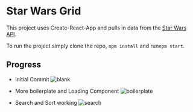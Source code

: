 # Star Wars Grid
This project uses Create-React-App and pulls in data from the [Star Wars API](https://swapi.co).

To run the project simply clone the repo, `npm install` and run`npm start`.

## Progress
 * Initial Commit
 ![blank](http://cloud.loganarnett.com/7668d4474596/Image%2525202018-12-16%252520at%2525206.59.16%252520PM.png)

 * More boilerplate and Loading Component
 ![boilerplate](http://cloud.loganarnett.com/ab0e865818af/Screen%252520Recording%2525202018-12-16%252520at%25252007.11%252520PM.gif)

 * Search and Sort working
 ![search](http://cloud.loganarnett.com/67290ea0f42a/Screen%252520Recording%2525202018-12-16%252520at%25252007.21%252520PM.gif)